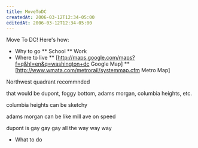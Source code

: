 ```yaml
---
title: MoveToDC
createdAt: 2006-03-12T12:34-05:00
editedAt: 2006-03-12T12:34-05:00
---
```


Move To DC! Here's how:

* Why to go
** School
** Work
* Where to live
** [http://maps.google.com/maps?f=q&hl=en&q=washington+dc Google Map]
** [http://www.wmata.com/metrorail/systemmap.cfm Metro Map]

Northwest quadrant recommnded

that would be dupont, foggy bottom, adams morgan, columbia heights, etc.

columbia heights can be sketchy

adams morgan can be like mill ave on speed

dupont is gay gay gay all the way way way

* What to do

